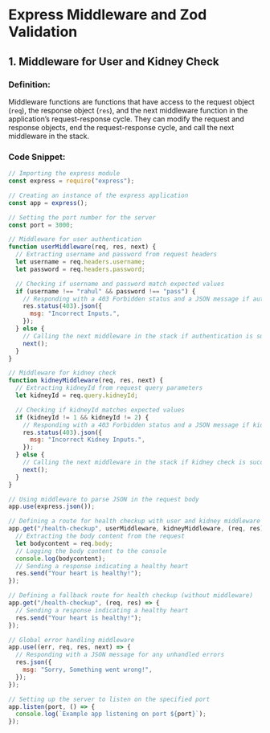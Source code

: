 # Express Middleware and Zod Validation

## 1. Middleware for User and Kidney Check

### Definition:

Middleware functions are functions that have access to the request object (`req`), the response object (`res`), and the next middleware function in the application’s request-response cycle. They can modify the request and response objects, end the request-response cycle, and call the next middleware in the stack.

### Code Snippet:

```javascript
// Importing the express module
const express = require("express");

// Creating an instance of the express application
const app = express();

// Setting the port number for the server
const port = 3000;

// Middleware for user authentication
function userMiddleware(req, res, next) {
  // Extracting username and password from request headers
  let username = req.headers.username;
  let password = req.headers.password;

  // Checking if username and password match expected values
  if (username !== "rahul" && password !== "pass") {
    // Responding with a 403 Forbidden status and a JSON message if authentication fails
    res.status(403).json({
      msg: "Incorrect Inputs.",
    });
  } else {
    // Calling the next middleware in the stack if authentication is successful
    next();
  }
}

// Middleware for kidney check
function kidneyMiddleware(req, res, next) {
  // Extracting kidneyId from request query parameters
  let kidneyId = req.query.kidneyId;

  // Checking if kidneyId matches expected values
  if (kidneyId != 1 && kidneyId != 2) {
    // Responding with a 403 Forbidden status and a JSON message if kidney check fails
    res.status(403).json({
      msg: "Incorrect Kidney Inputs.",
    });
  } else {
    // Calling the next middleware in the stack if kidney check is successful
    next();
  }
}

// Using middleware to parse JSON in the request body
app.use(express.json());

// Defining a route for health checkup with user and kidney middleware
app.get("/health-checkup", userMiddleware, kidneyMiddleware, (req, res) => {
  // Extracting the body content from the request
  let bodycontent = req.body;
  // Logging the body content to the console
  console.log(bodycontent);
  // Sending a response indicating a healthy heart
  res.send("Your heart is healthy!");
});

// Defining a fallback route for health checkup (without middleware)
app.get("/health-checkup", (req, res) => {
  // Sending a response indicating a healthy heart
  res.send("Your heart is healthy!");
});

// Global error handling middleware
app.use((err, req, res, next) => {
  // Responding with a JSON message for any unhandled errors
  res.json({
    msg: "Sorry, Something went wrong!",
  });
});

// Setting up the server to listen on the specified port
app.listen(port, () => {
  console.log(`Example app listening on port ${port}`);
});
```
